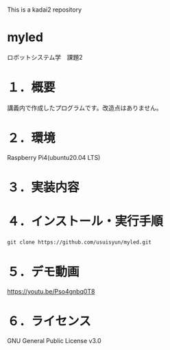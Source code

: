 # 
This is a kadai2 repository
# myled
ロボットシステム学　課題2

# １．概要  
講義内で作成したプログラムです。改造点はありません。

# ２．環境  
Raspberry Pi4(ubuntu20.04 LTS)

# ３．実装内容 


# ４．インストール・実行手順  
`git clone https://github.com/usuisyun/myled.git`  　　　　

# ５．デモ動画
https://youtu.be/Pso4gnbq0T8

# ６．ライセンス　　
GNU General Public License v3.0
